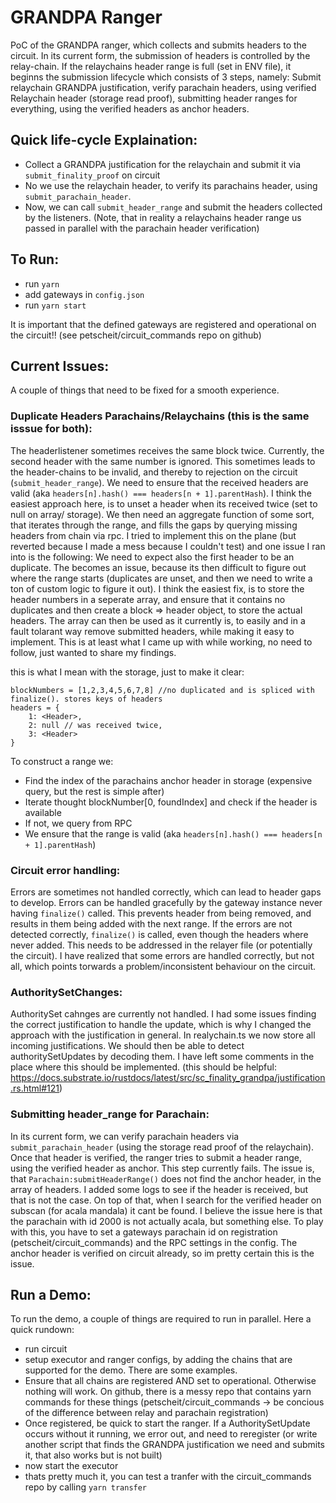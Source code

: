 # GRANDPA Ranger
PoC of the GRANDPA ranger, which collects and submits headers to the circuit. In its current form, the submission of headers is controlled by the relay-chain. If the relaychains header range is full (set in ENV file), it beginns the submission lifecycle which consists of 3 steps, namely: Submit relaychain GRANDPA justification, verify parachain headers, using verified Relaychain header (storage read proof), submitting header ranges for everything, using the verified headers as anchor headers.

## Quick life-cycle Explaination:
- Collect a GRANDPA justification for the relaychain and submit it via `submit_finality_proof` on circuit
- No we use the relaychain header, to verify its parachains header, using `submit_parachain_header`.
- Now, we can call `submit_header_range` and submit the headers collected by the listeners. (Note, that in reality a relaychains header range us passed in parallel with the parachain header verification)

## To Run:
- run `yarn`
- add gateways in `config.json`
- run `yarn start`

It is important that the defined gateways are registered and operational on the circuit!! (see petscheit/circuit_commands repo on github)

## Current Issues:
A couple of things that need to be fixed for a smooth experience.

### Duplicate Headers Parachains/Relaychains (this is the same isssue for both):
The headerlistener sometimes receives the same block twice. Currently, the second header with the same number is ignored. This sometimes leads to the header-chains to be invalid, and thereby to rejection on the circuit (`submit_header_range`). We need to ensure that the received headers are valid (aka `headers[n].hash() === headers[n + 1].parentHash`). I think the easiest approach here, is to unset a header when its received twice (set to null on array/ storage). We then need an aggregate function of some sort, that iterates through the range, and fills the gaps by querying missing headers from chain via rpc. I tried to implement this on the plane (but reverted because I made a mess because I couldn't test) and one issue I ran into is the following: We need to expect also the first header to be an duplicate. The becomes an issue, because its then difficult to figure out where the range starts (duplicates are unset, and then we need to write a ton of custom logic to figure it out). I think the easiest fix, is to store the header numbers in a seperate array, and ensure that it contains no duplicates and then create a block => header object, to store the actual headers. The array can then be used as it currently is, to easily and in a fault tolarant way remove submitted headers, while making it easy to implement. This is at least what I came up with while working, no need to follow, just wanted to share my findings. 

this is what I mean with the storage, just to make it clear:
```
blockNumbers = [1,2,3,4,5,6,7,8] //no duplicated and is spliced with finalize(). stores keys of headers
headers = {
    1: <Header>,
    2: null // was received twice,
    3: <Header>
} 
```

To construct a range we:
- Find the index of the parachains anchor header in storage (expensive query, but the rest is simple after)
- Iterate thought blockNumber[0, foundIndex] and check if the header is available
- If not, we query from RPC
- We ensure that the range is valid (aka `headers[n].hash() === headers[n + 1].parentHash`)

### Circuit error handling:
Errors are sometimes not handled correctly, which can lead to header gaps to develop. Errors can be handled gracefully by the gateway instance never having `finalize()` called. This prevents header from being removed, and results in them being added with the next range. If the errors are not detected correctly, `finalize()` is called, even though the headers where never added. This needs to be addressed in the relayer file (or potentially the circuit). I have realized that some errors are handled correctly, but not all, which points torwards a problem/inconsistent behaviour on the circuit.

### AuthoritySetChanges:
AuthoritySet cahnges are currently not handled. I had some issues finding the correct justification to handle the update, which is why I changed the approach with the justification in general. In realychain.ts we now store all incoming justifications. We should then be able to detect authoritySetUpdates by decoding them. I have left some comments in the place where this should be implemented. (this should be helpful: <https://docs.substrate.io/rustdocs/latest/src/sc_finality_grandpa/justification.rs.html#121>)

### Submitting header_range for Parachain:
In its current form, we can verify parachain headers via `submit_parachain_header` (using the storage read proof of the relaychain). Once that header is verified, the ranger tries to submit a header range, using the verified header as anchor. This step currently fails. The issue is, that `Parachain:submitHeaderRange()` does not find the anchor header, in the array of headers. I added some logs to see if the header is received, but that is not the case. On top of that, when I search for the verified header on subscan (for acala mandala) it cant be found. I believe the issue here is that the parachain with id 2000 is not actually acala, but something else. To play with this, you have to set a gateways parachain id on registration (petscheit/circuit_commands) and the RPC settings in the config. The anchor header is verified on circuit already, so im pretty certain this is the issue. 


## Run a Demo:
To run the demo, a couple of things are required to run in parallel. Here a quick rundown:

- run circuit
- setup executor and ranger configs, by adding the chains that are supported for the demo. There are some examples.
- Ensure that all chains are registered AND set to operational. Otherwise nothing will work. On github, there is a messy repo that contains yarn commands for these things (petscheit/circuit_commands -> be concious of the difference between relay and parachain registration)
- Once registered, be quick to start the ranger. If a AuthoritySetUpdate occurs without it running, we error out, and need to reregister (or write another script that finds the GRANDPA justification we need and submits it, that also works but is not built)
- now start the executor
- thats pretty much it, you can test a tranfer with the circuit_commands repo by calling `yarn transfer`
